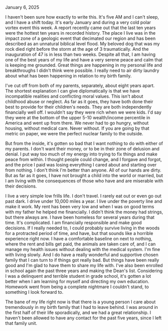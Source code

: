 January 6, 2025

I haven't been sure how exactly to write this. It's five AM and I can't sleep, and I have a shift today. It's early January and during a very cold polar vortex event this week. A report recently came out that the last ten years were the hottest ten years in recorded history. The place I live was in the impact zone of a geologic event that decimated our region and has been described as an unnatural biblical level flood. My beloved dog that was my rock died right before the storm at the age of 3 traumatically. And the inauguration of 47 is in less than two weeks. Despite all that, I am having one of the best years of my life and have a very serene peace and calm that is keeping me grounded. Great things are happening in my personal life and breakthroughs I didn't think were possible. I really need to air dirty laundry about what has been happening in relation to my birth family.

I've cut off from both of my parents, separately, about eight years apart. The shortest explanation I can give diplomatically is that we have incompatible realities and conflicting moral values. This isn't about childhood abuse or neglect. As far as it goes, they have both done their best to provide for their children's needs. They are both independently financially well off. I wouldn't say they were rich when we were kids. I'd say they were at the bottom of the upper 5-10 wealth/income percentile in America and went up from there. We never had to go hungry, without housing, without medical care. Never without. If you are going by that metric on paper, we were the perfect nuclear family to the outside. 

But from the inside, it's gotten so bad that I want nothing to do with either of my parents. I don't want their money, or to be in their zone of delusion and denial. I put way too much of my energy into trying to fix things and make peace from within. I thought people could change, and I forgave and forgot, and the price I paid was losing everything I cared about and starting over from nothing. I don't think I'm better than anyone. All of our hands are dirty. But as far as it goes, I have not brought a child into the world or married, but I am living with the consequences of those who have and are miserable with their decisions.

I live a very simple low frills life. I don't travel. I rarely eat out or even go out past dark. I drive under 10,000 miles a year. I live under the poverty line and make it work. My rent has been very low and when I was on good terms with my father he helped me financially. I didn't think the money had strings, but there always are. I have been homeless for several years during that time. It's complicated. I am financially responsible and make good decisions. If I really needed to, I could probably survive living in the woods for a protracted period of time, and have, but that sounds like a horrible experience right now. I have a comfortable baseline on next to nothing, where the rent and bills get paid, the animals are taken care of, and I can manage my health issues without dealing with the medical system. I'm fine with living slowly. And I do have a really wonderful and supportive chosen family that I can turn to if things got really bad. But things have been really good and I'm glad to have them to share my life with. I've also been enrolled in school again the past three years and making the Dean's list. Considering I was a delinquent and terrible student in grade school, it's gotten a lot better when I am learning for myself and directing my own education. Homework went from being a complete nightmare I couldn't stand, to something I look forward to.

The bane of my life right now is that there is a young person I care about tremendously in my birth family that I had to leave behind. I was around in the first half of their life sporadically, and we had a great relationship. I haven't been allowed to have any contact for the past five years, since I left that family unit. 